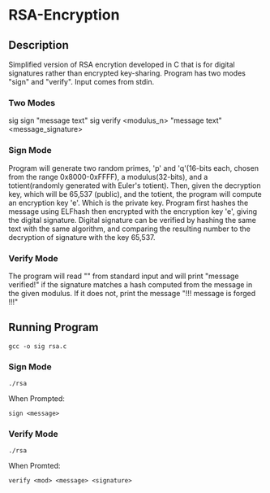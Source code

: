 # RSA-Encryption

## Description 
Simplified version of RSA encrytion developed in C that is for digital signatures rather than encrypted key-sharing. Program has two modes "sign" and "verify". Input comes from stdin.

### Two Modes
sig sign "message text"
sig verify <modulus_n> "message text" <message_signature>

### Sign Mode
Program will generate two random primes, 'p' and 'q'(16-bits each, chosen from the range 0x8000-0xFFFF), a modulus(32-bits), and a totient(randomly generated with Euler's totient). Then, given the decryption key, which will be 65,537 (public), and the totient, the program will compute an encryption key 'e'. Which is the private key. Program first hashes the message using ELFhash then encrypted with the encryption key 'e', giving the digital signature. Digital signature can be verified by hashing the same text with the same algorithm, and comparing the resulting number to the decryption of signature with the key 65,537.

### Verify Mode
The program will read <modulus> "<message>" <signature> from standard input and will print "message verified!" if the signature matches a hash computed from the message in the given modulus. If it does not, print the message "!!! message is forged !!!"

## Running Program
```
gcc -o sig rsa.c
```
### Sign Mode
```
./rsa
```
When Prompted: 
```
sign <message>
```

### Verify Mode
```
./rsa
```
When Promted:
```
verify <mod> <message> <signature>
```

